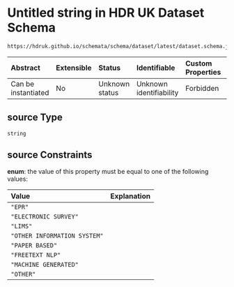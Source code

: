 # Untitled string in HDR UK Dataset Schema

```txt
https://hdruk.github.io/schemata/schema/dataset/latest/dataset.schema.json#/definitions/source
```



| Abstract            | Extensible | Status         | Identifiable            | Custom Properties | Additional Properties | Access Restrictions | Defined In                                                                                        |
| :------------------ | :--------- | :------------- | :---------------------- | :---------------- | :-------------------- | :------------------ | :------------------------------------------------------------------------------------------------ |
| Can be instantiated | No         | Unknown status | Unknown identifiability | Forbidden         | Allowed               | none                | [dataset.schema.json*](../../../schema/dataset/latest/dataset.schema.json "open original schema") |

## source Type

`string`

## source Constraints

**enum**: the value of this property must be equal to one of the following values:

| Value                        | Explanation |
| :--------------------------- | :---------- |
| `"EPR"`                      |             |
| `"ELECTRONIC SURVEY"`        |             |
| `"LIMS"`                     |             |
| `"OTHER INFORMATION SYSTEM"` |             |
| `"PAPER BASED"`              |             |
| `"FREETEXT NLP"`             |             |
| `"MACHINE GENERATED"`        |             |
| `"OTHER"`                    |             |
